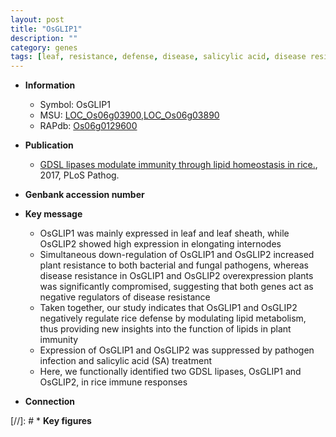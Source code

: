 ```yaml
---
layout: post
title: "OsGLIP1"
description: ""
category: genes
tags: [leaf, resistance, defense, disease, salicylic acid, disease resistance, immunity, immune response, pathogen]
---
```


* **Information**  
    + Symbol: OsGLIP1  
    + MSU: [LOC_Os06g03900](http://rice.plantbiology.msu.edu/cgi-bin/ORF_infopage.cgi?orf=LOC_Os06g03900),[LOC_Os06g03890](http://rice.plantbiology.msu.edu/cgi-bin/ORF_infopage.cgi?orf=LOC_Os06g03890)  
    + RAPdb: [Os06g0129600](http://rapdb.dna.affrc.go.jp/viewer/gbrowse_details/irgsp1?name=Os06g0129600)  

* **Publication**  
    + [GDSL lipases modulate immunity through lipid homeostasis in rice.](http://www.ncbi.nlm.nih.gov/pubmed?term=GDSL+lipases+modulate+immunity+through+lipid+homeostasis+in+rice.%5BTitle%5D), 2017, PLoS Pathog.

* **Genbank accession number**  

* **Key message**  
    + OsGLIP1 was mainly expressed in leaf and leaf sheath, while OsGLIP2 showed high expression in elongating internodes
    + Simultaneous down-regulation of OsGLIP1 and OsGLIP2 increased plant resistance to both bacterial and fungal pathogens, whereas disease resistance in OsGLIP1 and OsGLIP2 overexpression plants was significantly compromised, suggesting that both genes act as negative regulators of disease resistance
    + Taken together, our study indicates that OsGLIP1 and OsGLIP2 negatively regulate rice defense by modulating lipid metabolism, thus providing new insights into the function of lipids in plant immunity
    + Expression of OsGLIP1 and OsGLIP2 was suppressed by pathogen infection and salicylic acid (SA) treatment
    + Here, we functionally identified two GDSL lipases, OsGLIP1 and OsGLIP2, in rice immune responses

* **Connection**  

[//]: # * **Key figures**  


